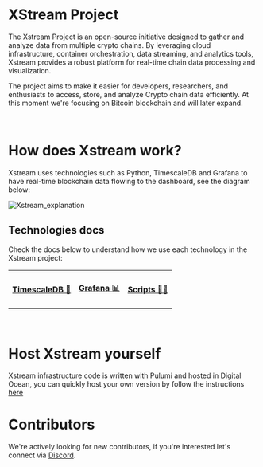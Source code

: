 # XStream Project

The Xstream Project is an open-source initiative designed to gather and analyze data from multiple crypto chains. By leveraging cloud infrastructure, container orchestration, data streaming, and analytics tools, Xstream provides a robust platform for real-time chain data processing and visualization.

The project aims to make it easier for developers, researchers, and enthusiasts to access, store, and analyze Crypto chain data efficiently. At this moment we're focusing on Bitcoin blockchain and will later expand.

<br>

# How does Xstream work?

Xstream uses technologies such as Python, TimescaleDB and Grafana to have real-time blockchain data flowing to the dashboard, see the diagram below:

![Xstream_explanation](https://github.com/user-attachments/assets/8f6502f6-ed0f-4c34-905e-2f91cd46ddc4)

## Technologies docs

Check the docs below to understand how we use each technology in the Xstream project:

<table>
  <tr>
    <td><h4><a href="https://github.com/Xstream-open-data/Xstream-bitcoin/blob/main/docs/timescale.md">TimescaleDB 🦁</a></h4></td>
    <td><h4><a href="https://github.com/Xstream-open-data/Xstream-bitcoin/blob/main/docs/grafana.md">Grafana 📊</a></h4></td>
    <td><h4><a href="https://github.com/Xstream-open-data/Xstream-bitcoin/blob/main/docs/python_scripts.md">Scripts 👨‍💻</a></h4></td>
  </tr>
</table>

<br>

# Host Xstream yourself

Xstream infrastructure code is written with Pulumi and hosted in Digital Ocean, you can quickly host your own version by follow the instructions [here](https://github.com/Xstream-open-data/Xstream-bitcoin/blob/main/docs/setup_infrastructure.md)

# Contributors

We're actively looking for new contributors, if you're interested let's connect via [Discord](https://discord.gg/QRVAjSFK).
